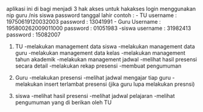aplikasi ini di bagi menjadi 3 hak akses
untuk hakakses login menggunakan nip guru /nis siswa password tanggal lahir
contoh : 
        - TU 
          username : 19750619120032003
          password : 13041991
        - Guru 
          Username : 195800262009011000
          password : 01051983
        -siswa 
          username : 31982413
          password : 15082007

1. TU
   -melakukan management data siswa
   -melakukan management data guru
   -melakukan management data kelas
   -melakukan management tahun akademik
   -melakukan management jadwal
   -melihat hasil presensi secara detail
   -melakukan rekap presensi
   -membuat pengumuman
   
3. Guru
   -melakukan presensi
   -melihat jadwal mengajar tiap guru
   -melakukan insert terlambat presensi (jika guru lupa melakukan presnsi)
   
5. siswa
   -melihat hasil presensi
   -melihat jadwal pelajaran
   -melihat pengumuman yang di berikan oleh TU
